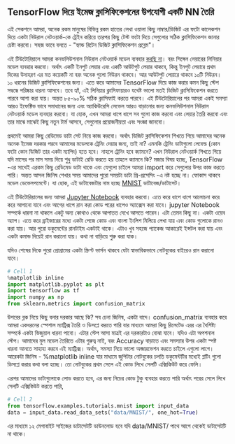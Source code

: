 ## TensorFlow দিয়ে ইমেজ ক্লাসিফিকেশনের উপযোগী একটি NN তৈরি  
এই সেকশনে আমরা, অনেক রকম মানুষের বিভিন্ন রকম হাতের লেখা ওয়ালা কিছু নাম্বার/ডিজিট এর ফটো কালেকশন দিয়ে একটা নিউরাল নেটওয়ার্ক-কে ট্রেইন করিয়ে তারপর কিছু টেস্ট ফটো দিয়ে সেগুলোর সঠিক ক্লাসিফিকেশন জানার চেষ্টা করবো। সহজ ভাবে বলতে - "হ্যান্ড রিটেন ডিজিট ক্লাসিফিকেশন প্রব্লেম"।

এই টিউটোরিয়ালে আমরা কনভলিউশনাল নিউরাল নেটওয়ার্ক মডেল ব্যবহার <span style="text-decoration:underline;">করছি না</span>। বরং সিঙ্গেল লেয়ারের লিনিয়ার মডেল ব্যবহার করবো। অর্থাৎ একটি ইনপুট লেয়ার এবং একটি আউটপুট লেয়ার থাকবে, কিন্তু ইনপুট লেয়ারে প্রথম দিকের উদাহরণ এর মত কয়েকটি না বরং অনেক গুলো নিউরন থাকবে। আর আউটপুট লেয়ারে থাকবে ১০টি নিউরন। ১০ ধরনের ডিজিট ক্লাসিফিকেশনের জন্য। এতে করে আমাদের TensorFlow দিয়ে কাজ করার কমন কিছু স্টেপ সম্বন্ধে পরিষ্কার ধারনা আসবে। তবে হ্যাঁ, এই লিনিয়ার ক্লাসিফায়ারও যথেষ্ট ভালো মতই ডিজিট ক্লাসিফিকেশন করতে পারবে আশা করা যায়। অন্তত ৮৫-৯০% সঠিক ক্লাসিফাই করতে পারবে।
এই টিউটোরিয়ালের পর আমরা একই সমস্যা আরও ইফেক্টিভ ভাবে সমাধানের জন্য এবং অ্যাকিউরেসি লেভেল আরও বাড়ানোর জন্য কনভলিউশনাল নিউরাল নেটওয়ার্ক মডেল ব্যবহার করবো। যা হোক, এখন আমরা ধাপে ধাপে সব গুলো কাজ করবো এবং লেয়ার তৈরি করবো এবং তার মাঝে মাঝেই কিছু নতুন টার্ম আসবে, সেগুলোর প্রয়োজনীয়তা এবং সংজ্ঞা জানবো।</p>
প্রথমেই আমরা কিছু রেডিমেড ডাটা সেট নিয়ে কাজ করবো। অর্থাৎ ডিজিট ক্লাসিফিকেশন শিখতে গিয়ে আমাদের অনেক অনেক ইমেজ দরকার পরবে আমাদের মডেলকে ট্রেনিং দেয়ার জন্য, তাই না? এমনকি ট্রেনিং ডাটাগুলো লেবেল্ড (কোন ফটো কোন ডিজিট তার একটা ম্যাপিং) হতে হবে। নাহলে ট্রেনিং হবে ক্যামনে? এখন নিউরাল নেটওয়ার্ক শিখতে গিয়ে যদি মাসের পর মাস সময় দিয়ে শুধু ডাটাই রেডি করতে হয় তাহলে ক্যামনে কি?
মজার বিষয় হচ্ছে, TensorFlow -এর সাথেই এরকম কিছু রেডিমেড ডাটা থাকে এবং যেগুলো চাইলে আমরা import করে সেগুলোর উপর কাজ করতে পারি। অন্তত আসল জিনিষ শেখার সময় আমাদের পুরো সময়টা ডাটা প্রি-প্রসেসিং -এ নষ্ট হচ্ছে না। ফোকাস থাকবে মডেল ডেভেলপমেন্টে। যা হোক, এই ডাটাবেজটার নাম হচ্ছে <a href="http://yann.lecun.com/exdb/mnist/">MNIST</a> ডাটাবেজ/ডাটাসেট।

এই টিউটোরিয়ালের জন্য আমরা <a href="http://jupyter.org/">Jupyter Notebook</a> ব্যবহার করবো। এতে করে ধাপে ধাপে আলোচনা করে করে আগানো যাবে এবং আগের ধাপে রান করা কোড পরের ধাপেও অ্যাক্সেস করা যাবে। jupyter Notebook সম্পর্কে ধারনা না থাকলে একটু অন্য কোথাও থেকে আপাতত দেখে আসতে পারেন। এটা তেমন কিছু না। একটা ওয়েব অ্যাপ। এতে করে ব্রাইজারের মধ্যে একটা পেজে কোড এবং বাংলা ইংলিশ মিলিয়ে লেখা যায় এবং কোড গুলোকে রানও করা যায়। আর পুরো ডকুমেন্টের রানটাইম একটাই থাকে। এটাও খুব সহজে প্যাকেজ আকারেই ইন্সটল করা যায় এবং একটা কমান্ড দিয়েই রান করানো যায়। কথা না বাড়িয়ে শুরু করা যাক।

যদিও শেষের দিকে পুরো প্রোগ্রামের একটা স্ক্রিপ্ট ভার্সন থাকবে যেটা স্বাভাবিকভাবে নোটবুকের বাইরেও রান করানো যাবে।

```python
# Cell 1
%matplotlib inline
import matplotlib.pyplot as plt
import tensorflow as tf
import numpy as np
from sklearn.metrics import confusion_matrix
```

উপরের ব্লক নিয়ে কিছু বলার দরকার আছে কি? সব চেনা জিনিষ, একটা বাদে। confusion_matrix ব্যবহার করে আমরা একধরনের স্পেশাল ম্যাট্রিক্স তৈরি ও ডিসপ্লে করতে পারি যার মাধ্যমে আমরা কিছু রিলেটেড এরর এর বৈশিষ্ট্য সম্পর্কে একটা ভিজুয়াল ধারনা পাবো। এটার স্টেপ আসা মাত্রই এর দরকারটাও বোঝা যাবে। যদিও এটা অপশনাল স্টেপ। আমাদের মুল মডেল তৈরিতে এটার গুরুত্ব নাই, বরং Accuracy বাড়াতে এবং সমস্যার উপর একটা স্পষ্ট ধারনা আনতে সাহায্য করবে এই ম্যাট্রিক্স। অর্থাৎ, সমস্যা নিয়ে ভালো অব্জারভেশন করতে চাইলে এগুলো লাগে। আরেকটা জিনিষ - %matplotlib inline যার মাধ্যমে জুপিটার নোটবুকের চলতি ডকুমেন্টটির মধ্যেই প্লটিং গুলো ডিসপ্লে করার কথা বলা হচ্ছে। তো নোটবুকের প্রথম সেলে এই কোড লিখে সেলটি এক্সিকিউট করে ফেলি।

এরপর আমাদের ডাটাগুলোকে লোড করতে হবে, এর জন্য নিচের কোড টুকু ব্যবহার করতে পারি অর্থাৎ পরের সেলে লিখে সেলটি এক্সিকিউট করতে পারি,

```python
# Cell 2
from tensorflow.examples.tutorials.mnist import input_data
data = input_data.read_data_sets("data/MNIST/", one_hot=True)
```

এর মাধ্যমে ১২ মেগাবাইট সাইজের ডাটাসেটটি ডাউনলোড হবে যদি data/MNIST/ পাথে আগে থেকেই ডাটাসেটটি না থাকে।
